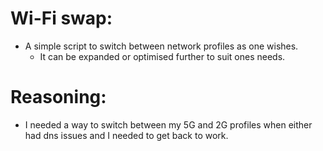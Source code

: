 # Wi-Fi swap:
- A simple script to switch between network profiles as one wishes. 
  - It can be expanded or optimised further to suit ones needs.

# Reasoning:
- I needed a way to switch between my 5G and 2G profiles when either had dns issues and I needed to get back to work.
